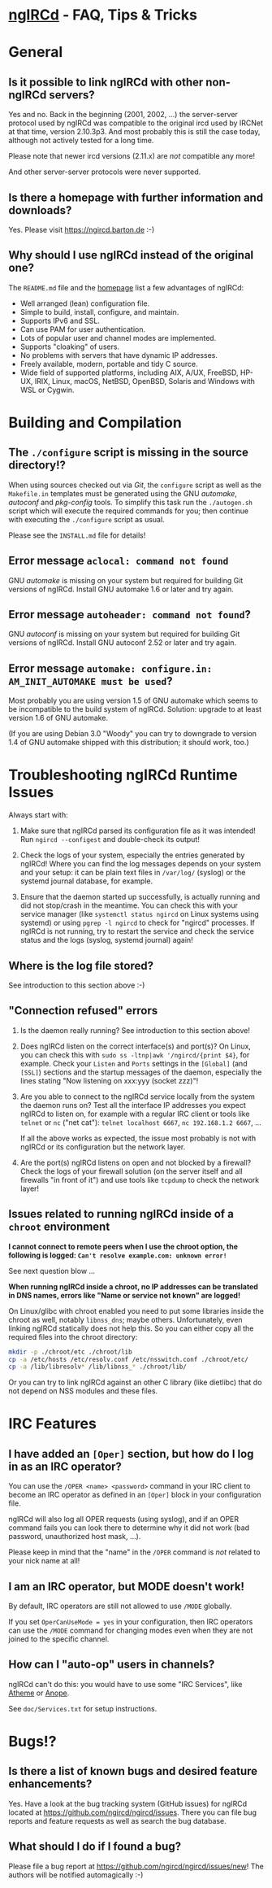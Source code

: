 # [ngIRCd](https://ngircd.barton.de) - FAQ, Tips & Tricks

# General

## Is it possible to link ngIRCd with other non-ngIRCd servers?

Yes and no. Back in the beginning (2001, 2002, ...) the server-server protocol
used by ngIRCd was compatible to the original ircd used by IRCNet at that time,
version 2.10.3p3. And most probably this is still the case today, although not
actively tested for a long time.

Please note that newer ircd versions (2.11.x) are *not* compatible any more!

And other server-server protocols were never supported.

## Is there a homepage with further information and downloads?

Yes. Please visit https://ngircd.barton.de :-)

## Why should I use ngIRCd instead of the original one?

The `README.md` file and the [homepage](https://ngircd.barton.de) list a few
advantages of ngIRCd:

- Well arranged (lean) configuration file.
- Simple to build, install, configure, and maintain.
- Supports IPv6 and SSL.
- Can use PAM for user authentication.
- Lots of popular user and channel modes are implemented.
- Supports "cloaking" of users.
- No problems with servers that have dynamic IP addresses.
- Freely available, modern, portable and tidy C source.
- Wide field of supported platforms, including AIX, A/UX, FreeBSD, HP-UX,
  IRIX, Linux, macOS, NetBSD, OpenBSD, Solaris and Windows with WSL or Cygwin.

# Building and Compilation

## The `./configure` script is missing in the source directory!?

When using sources checked out via *Git*, the `configure` script as well as the
`Makefile.in` templates must be generated using the GNU *automake*, *autoconf*
and *pkg-config* tools. To simplify this task run the `./autogen.sh` script
which will execute the required commands for you; then continue with executing
the `./configure` script as usual.

Please see the `INSTALL.md` file for details!

## Error message `aclocal: command not found`

GNU *automake* is missing on your system but required for building Git versions
of ngIRCd. Install GNU automake 1.6 or later and try again.

## Error message `autoheader: command not found`?

GNU *autoconf* is missing on your system but required for building Git versions
of ngIRCd. Install GNU autoconf 2.52 or later and try again.

## Error message `automake: configure.in: AM_INIT_AUTOMAKE must be used`?

Most probably you are using version 1.5 of GNU automake which seems to be
incompatible to the build system of ngIRCd. Solution: upgrade to at least
version 1.6 of GNU automake.

(If you are using Debian 3.0 "Woody" you can try to downgrade to version 1.4 of
GNU automake shipped with this distribution; it should work, too.)

# Troubleshooting ngIRCd Runtime Issues

Always start with:

1.  Make sure that ngIRCd parsed its configuration file as it was intended!
    Run `ngircd --configest` and double-check its output!

2.  Check the logs of your system, especially the entries generated by ngIRCd!
    Where you can find the log messages depends on your system and your setup:
    it can be plain text files in `/var/log/` (syslog) or the systemd journal
    database, for example.

3.  Ensure that the daemon started up successfully, is actually running and did
    not stop/crash in the meantime. You can check this with your service
    manager (like `systemctl status ngircd` on Linux systems using systemd) or
    using `pgrep -l ngircd` to check for "ngircd" processes. If ngIRCd is not
    running, try to restart the service and check the service status and the
    logs (syslog, systemd journal) again!

## Where is the log file stored?

See introduction to this section above :-)

## "Connection refused" errors

1.  Is the daemon really running? See introduction to this section above!

2.  Does ngIRCd listen on the correct interface(s) and port(s)? On Linux, you
    can check this with `sudo ss -ltnp|awk '/ngircd/{print $4}`, for example.
    Check your `Listen` and `Ports` settings in the `[Global]` (and `[SSL]`)
    sections and the startup messages of the daemon, especially the lines
    stating "Now listening on xxx:yyy (socket zzz)"!

3.  Are you able to connect to the ngIRCd service locally from the system the
    daemon runs on? Test all the interface IP addresses you expect ngIRCd to
    listen on, for example with a regular IRC client or tools like `telnet` or
    `nc` ("net cat"): `telnet localhost 6667`, `nc 192.168.1.2 6667`, ...

    If all the above works as expected, the issue most probably is not with
    ngIRCd or its configuration but the network layer.

4.  Are the port(s) ngIRCd listens on open and not blocked by a firewall? Check
    the logs of your firewall solution (on the server itself and all firewalls
    "in front of it") and use tools like `tcpdump` to check the network layer!

## Issues related to running ngIRCd inside of a `chroot` environment

**I cannot connect to remote peers when I use the chroot option, the following
is logged: `Can't resolve example.com: unknown error!`**

See next question blow ...

**When running ngIRCd inside a chroot, no IP addresses can be translated in DNS
names, errors like "Name or service not known" are logged!**

On Linux/glibc with chroot enabled you need to put some libraries inside
the chroot as well, notably `libnss_dns`; maybe others. Unfortunately, even
linking ngIRCd statically does not help this. So you can either copy
all the required files into the chroot directory:

``` bash
mkdir -p ./chroot/etc ./chroot/lib
cp -a /etc/hosts /etc/resolv.conf /etc/nsswitch.conf ./chroot/etc/
cp -a /lib/libresolv* /lib/libnss_* ./chroot/lib/
```

Or you can try to link ngIRCd against an other C library (like dietlibc) that do
not depend on NSS modules and these files.

# IRC Features

## I have added an `[Oper]` section, but how do I log in as an IRC operator?

You can use the `/OPER <name> <password>` command in your IRC client to become
an IRC operator as defined in an `[Oper]` block in your configuration file.

ngIRCd will also log all OPER requests (using syslog), and if an OPER command
fails you can look there to determine why it did not work (bad password,
unauthorized host mask, ...).

Please keep in mind that the "name" in the `/OPER` command is *not* related to
your nick name at all!

## I am an IRC operator, but MODE doesn't work!

By default, IRC operators are still not allowed to use `/MODE` globally.

If you set `OperCanUseMode = yes` in your configuration, then IRC operators can
use the `/MODE` command for changing modes even when they are not joined to the
specific channel.

## How can I "auto-op" users in channels?

ngIRCd can't do this: you would have to use some "IRC Services", like
[Atheme](http://atheme.net/atheme.html) or [Anope](http://www.anope.org).

See `doc/Services.txt` for setup instructions.

# Bugs!?

## Is there a list of known bugs and desired feature enhancements?

Yes. Have a look at the bug tracking system (GitHub issues) for ngIRCd located
at <https://github.com/ngircd/ngircd/issues>. There you can file bug reports and
feature requests as well as search the bug database.

## What should I do if I found a bug?

Please file a bug report at <https://github.com/ngircd/ngircd/issues/new>!
The authors will be notified automagically :-)
